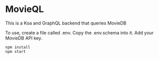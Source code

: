 # MovieQL
This is a Koa and GraphQL backend that queries MovieDB

To use, create a file called .env. Copy the .env.schema into it. Add your MovieDB API key.

    npm install
	npm start